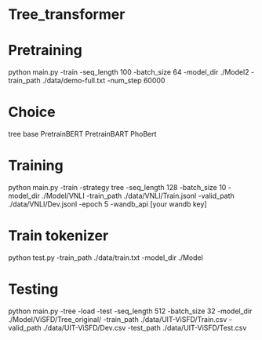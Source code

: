 # Tree_transformer

# Pretraining

python main.py -train -seq_length 100 -batch_size 64 -model_dir ./Model2 -train_path ./data/demo-full.txt -num_step 60000

# Choice
tree base PretrainBERT PretrainBART PhoBert

# Training 
python main.py -train -strategy tree -seq_length 128 -batch_size 10 -model_dir ./Model/VNLI -train_path ./data/VNLI/Train.jsonl -valid_path ./data/VNLI/Dev.jsonl  -epoch 5 -wandb_api [your wandb key]


# Train tokenizer
python test.py -train_path ./data/train.txt -model_dir ./Model

# Testing

python main.py -tree -load -test -seq_length 512 -batch_size 32 -model_dir ./Model/ViSFD/Tree_original/ -train_path ./data/UIT-ViSFD/Train.csv -valid_path ./data/UIT-ViSFD/Dev.csv -test_path ./data/UIT-ViSFD/Test.csv

